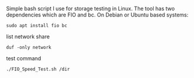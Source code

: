 Simple bash script I use for storage testing in Linux. The tool has two dependencies which are FIO and bc. On Debian or Ubuntu based systems:


```sudo apt install fio bc```


list network share

```duf -only network```


test command

```./FIO_Speed_Test.sh /dir```
